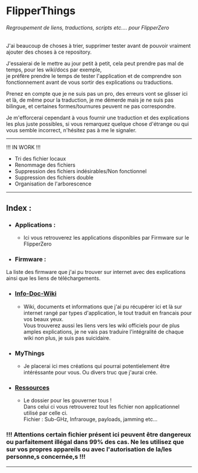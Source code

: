 # FlipperThings
###### Regroupement de liens, traductions, scripts etc.… pour FlipperZero

J'ai beaucoup de choses à trier, supprimer tester avant de pouvoir vraiment ajouter des choses à ce repository.

J'essaierai de le mettre au jour petit à petit, cela peut prendre pas mal de temps, pour les wiki/docs par exemple, <br> je préfère prendre le temps de tester l'application et de comprendre son fonctionnement avant de vous sortir des explications ou traductions.

Prenez en compte que je ne suis pas un pro, des erreurs vont se glisser ici et là, de même pour la traduction, je me démerde mais je ne suis pas bilingue, et certaines formes/tournures peuvent ne pas correspondre.

Je m'efforcerai cependant à vous fournir une traduction et des explications les plus juste possibles, si vous remarquez quelque chose d'étrange ou qui vous semble incorrect, n'hésitez pas à me le signaler.

---
   
!!! IN WORK !!!
- Tri des fichier locaux
- Renommage des fichiers
- Suppression des fichiers indésirables/Non fonctionnel
- Suppression des fichiers double
- Organisation de l'arborescence

---

## Index :
- ### Applications :
  - Ici vous retrouverez les applications disponibles par Firmware sur le FlipperZero 

- ### Firmware :
La liste des firmware que j'ai pu trouver sur internet avec des explications ainsi que les liens de téléchargements.

- ### [Info-Doc-Wiki](https://github.com/Miiraak/FlipperThings/tree/main/Info-Doc-Wiki)
  - Wiki, documents et informations que j'ai pu récupérer ici et là sur internet rangé par types d'application, le tout traduit en francais pour vos beaux yeux.<br> Vous trouverez aussi les liens vers les wiki officiels pour de plus amples explications, je ne vais pas traduire l'intégralité de chaque wiki non plus, je suis pas suicidaire.
  
- ### MyThings
  - Je placerai ici mes créations qui pourrai potentielement être intéréssante pour vous. Ou divers truc que j'aurai crée.

- ### [Ressources](https://github.com/Miiraak/FlipperThings/tree/main/Ressources)
  - Le dossier pour les gouverner tous !<br> 
Dans celui ci vous retrouverez tout les fichier non applicationnel utilisé par celle ci.<br>
Fichier : Sub-GHz, Infrarouge, payloads, jamming etc...

### !!! Attentions certain fichier présent ici peuvent être dangereux ou parfaitement illégal dans 99% des cas. Ne les utilisez que sur vos propres appareils ou avec l'autorisation de la/les personne,s concernée,s !!!

---
